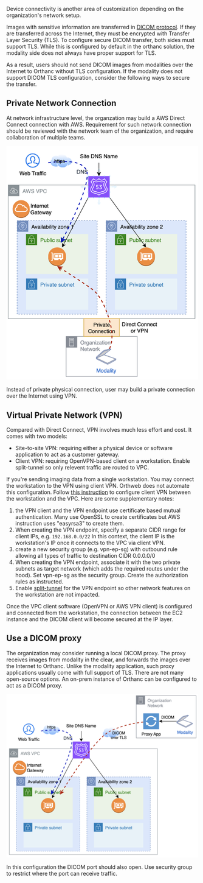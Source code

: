 Device connectivity is another area of customization depending on the organization's network setup. 

Images with sensitive information are transferred in [DICOM protocol](https://dicom.nema.org/medical/dicom/current/output/chtml/part08/PS3.8.html). If they are transferred across the Internet, they must be encrypted with Transfer Layer Security (TLS). To configure secure DICOM transfer, both sides must support TLS. While this is configured by default in the orthanc solution, the modality side does not always have proper support for TLS.

As a result, users should not send DICOM images from modalities over the Internet to Orthanc without TLS configuration. If the modality does not support DICOM TLS configuration, consider the following ways to secure the transfer.

## Private Network Connection
At network infrastructure level, the organzation may build a AWS Direct Connect connection with AWS. Requirement for such network connection should be reviewed with the network team of the organization, and require collaboration of multiple teams.

![Diagram](../assets/images/private-connection.png)

Instead of private physical connection, user may build a private connection over the Internet using VPN.

## Virtual Private Network (VPN)
Compared with Direct Connect, VPN involves much less effort and cost. It comes with two models:

* Site-to-site VPN: requiring either a physical device or software application to act as a customer gateway. 
* Client VPN: requiring OpenVPN-based client on a workstation. Enable split-tunnel so only relevent traffic are routed to VPC.

If you're sending imaging data from a single workstation. You may connect the workstation to the VPN using client VPN. Orthweb does not automate this configuration. Follow [this instruction](https://docs.aws.amazon.com/vpn/latest/clientvpn-admin/cvpn-getting-started.html) to configure client VPN between the workstation and the VPC. Here are some supplementary notes:

1. the VPN client and the VPN endpoint use certificate based mutual authentication. Many use OpenSSL to create certificates but AWS instruction uses "easyrsa3" to create them.
2. When creating the VPN endpoint, specify a separate CIDR range for client IPs, e.g. `192.168.0.0/22` In this context, the client IP is the workstation's IP once it connects to the VPC via client VPN.
3. create a new security group (e.g. vpn-ep-sg) with outbound rule allowing all types of traffic to destination CIDR 0.0.0.0/0
4. When creating the VPN endpoint, associate it with the two private subnets as target network (which adds the required routes under the hood). Set vpn-ep-sg as the security group. Create the authorization rules as instructed.
5. Enable [split-tunnel](https://docs.aws.amazon.com/vpn/latest/clientvpn-admin/split-tunnel-vpn.html) for the VPN endpoint so other network features on the workstation are not impacted.

Once the VPC client software (OpenVPN or AWS VPN client) is configured and connected from the workstation, the connection between the EC2 instance and the DICOM client will become secured at the IP layer.

## Use a DICOM proxy
The organization may consider running a local DICOM proxy. The proxy receives images from modality in the clear, and forwards the images over the Internet to Orthanc. Unlike the modality application, such proxy applications usually come with full support of TLS. There are not many open-source options. An on-prem instance of Orthanc can be configured to act as a DICOM proxy.

![Diagram](../assets/images/dicom-proxy.png)

In this configuration the DICOM port should also open. Use security group to restrict where the port can receive traffic.